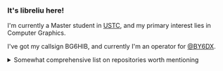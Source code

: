 ### It's libreliu here!

I'm currently a Master student in [USTC](https://www.ustc.edu.cn/), and my primary interest lies in Computer Graphics.

I've got my callsign BG6HIB, and currently I'm an operator for [@BY6DX](https://github.com/BY6DX).

<details>
  <summary>Somewhat comprehensive list on repositories worth mentioning</summary>
  
  ## Projects
  - [ShaderPerFormer](https://github.com/libreliu/ShaderPerFormer): Data-driven shader performance predictor, published in I3D'2024.
  - [Verilog-OJ](https://github.com/YAVGroup/Verilog-OJ): Verilog online judge service
  - [lighthouse2-nrc-refactor](https://github.com/libreliu/lighthouse2-nrc-refactor): Expermental implementation of Neural Radiance Caching (NRC) on lighthouse2 renderer
  - [GeoProcessing](https://github.com/libreliu/GeoProcessing): Expermental implementation on computing cuts for high genus surfaces
  - [storm](https://github.com/libreliu/storm): Source code for paper [RDMA-Based Apache Storm for High-Performance Stream Data Processing](https://link.springer.com/article/10.1007/s10766-021-00696-0)
  - [OpenLaserComm](https://github.com/libreliu/OpenLaserComm): Serial transmission implemented between Zybo boards. Features clock recovery, 8b/10b decoding, PS/PL DMA transfer and results display.
  - [x-ridiculous-includeos](https://github.com/OSH-2019/x-ridiculous-includeos): Baremetal ARMv8-a migration attempts for a unikernel named IncludeOS.

  ## Coursework
  - [CAGD-2021](https://github.com/libreliu/CADG-2021): Computer aided geometry design
  - [USTC-FEM](https://github.com/libreliu/USTC-FEM): Finite element method
  - [USTC-CG](https://github.com/libreliu/USTC-CG): Computer graphics

  ## Blogging and Information services
  - [Awesome-Graphics-Papers](https://github.com/GCL-Seminar/Awesome-Graphics-Papers): [GCL](https://gcl.ustc.edu.cn/) graphics seminar papers annotated
  - [blog.libreliu.info](https://blog.libreliu.info/): My personal blog
  
</details>
<!--

Ongoing projects:
- [ ] organize FEM course note
- [ ] wrote first fluid-solid coupling simulator
- [ ] make my tinyGLRenderer work
- [ ] Audio-QSL-Card project
- [ ] QSL Card of my own
- [ ] Digitalized log management for BY6DX

-->
